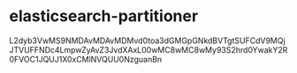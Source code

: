 # elasticsearch-partitioner


L2dyb3VwMS9NMDAvMDAvMDMvd0toa3dGMGpGNkdBVTgtSUFCdV9MQjJTVUFFNDc4LmpwZyAvZ3JvdXAxL00wMC8wMC8wMy93S2hrd0YwakY2R0FVOC1JQUJ1X0xCMlNVQUU0NzguanBn
